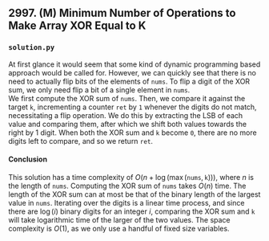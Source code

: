 ## 2997. (M) Minimum Number of Operations to Make Array XOR Equal to K

### `solution.py`
At first glance it would seem that some kind of dynamic programming based approach would be called for. However, we can quickly see that there is no need to actually flip bits of the elements of `nums`. To flip a digit of the XOR sum, we only need flip a bit of a single element in `nums`.  
We first compute the XOR sum of `nums`. Then, we compare it against the target `k`, incrementing a counter `ret` by `1` whenever the digits do not match, necessitating a flip operation. We do this by extracting the LSB of each value and comparing them, after which we shift both values towards the right by 1 digit. When both the XOR sum and `k` become `0`, there are no more digits left to compare, and so we return `ret`.  

#### Conclusion
This solution has a time complexity of $O(n+\log(\max(\texttt{nums}, \texttt{k})))$, where $n$ is the length of `nums`. Computing the XOR sum of `nums` takes $O(n)$ time. The length of the XOR sum can at most be that of the binary length of the largest value in `nums`. Iterating over the digits is a linear time process, and since there are $\log(i)$ binary digits for an integer $i$, comparing the XOR sum and `k` will take logarithmic time of the larger of the two values. The space complexity is $O(1)$, as we only use a handful of fixed size variables.  
  

